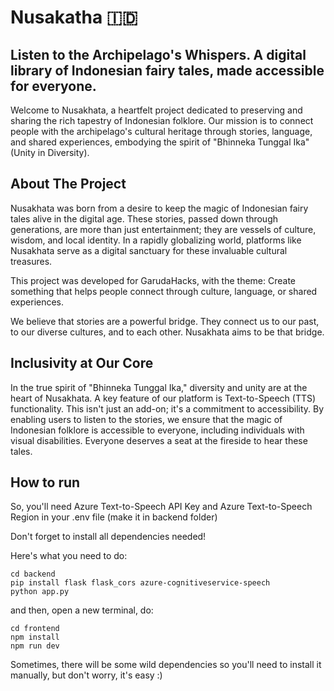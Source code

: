 # Nusakatha 🇮🇩
## Listen to the Archipelago's Whispers. A digital library of Indonesian fairy tales, made accessible for everyone.

Welcome to Nusakhata, a heartfelt project dedicated to preserving and sharing the rich tapestry of Indonesian folklore. Our mission is to connect people with the archipelago's cultural heritage through stories, language, and shared experiences, embodying the spirit of "Bhinneka Tunggal Ika" (Unity in Diversity).

## About The Project
Nusakhata was born from a desire to keep the magic of Indonesian fairy tales alive in the digital age. These stories, passed down through generations, are more than just entertainment; they are vessels of culture, wisdom, and local identity. In a rapidly globalizing world, platforms like Nusakhata serve as a digital sanctuary for these invaluable cultural treasures.

This project was developed for GarudaHacks, with the theme: Create something that helps people connect through culture, language, or shared experiences.

We believe that stories are a powerful bridge. They connect us to our past, to our diverse cultures, and to each other. Nusakhata aims to be that bridge.

## Inclusivity at Our Core
In the true spirit of "Bhinneka Tunggal Ika," diversity and unity are at the heart of Nusakhata. A key feature of our platform is Text-to-Speech (TTS) functionality. This isn't just an add-on; it's a commitment to accessibility. By enabling users to listen to the stories, we ensure that the magic of Indonesian folklore is accessible to everyone, including individuals with visual disabilities. Everyone deserves a seat at the fireside to hear these tales.

## How to run
So, you'll need Azure Text-to-Speech API Key and Azure Text-to-Speech Region in your .env file (make it in backend folder)

Don't forget to install all dependencies needed!

Here's what you need to do:
```
cd backend
pip install flask flask_cors azure-cognitiveservice-speech
python app.py
```

and then, open a new terminal, do:
```
cd frontend
npm install
npm run dev
```
Sometimes, there will be some wild dependencies so you'll need to install it manually, but don't worry, it's easy :)

